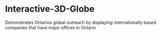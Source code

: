 # Interactive-3D-Globe


Demonstrates Ontarios global outreach by displaying internationally based companies that have major offices in Ontario
